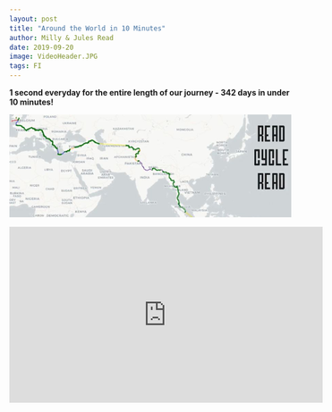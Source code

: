 ```yaml
---
layout: post
title: "Around the World in 10 Minutes"
author: Milly & Jules Read
date: 2019-09-20
image: VideoHeader.JPG
tags: FI
---
```


**1 second everyday for the entire length of our journey - 342 days in under 10 minutes!**

[![VideoThumb](assets/img/VideoThumb.JPG)](https://youtu.be/BXYUjKbFHdI)

<iframe width="560" height="315" src="https://www.youtube.com/embed/BXYUjKbFHdI" frameborder="0" allow="accelerometer; autoplay; encrypted-media; gyroscope; picture-in-picture" allowfullscreen></iframe>
